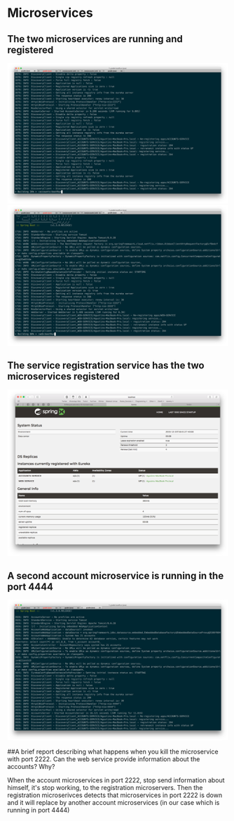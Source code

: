 # Microservices

## The two microservices are running and registered
![](https://github.com/SirBargus/Laboratory-6-microservices/blob/master/img/1.png?raw=true)
![](https://github.com/SirBargus/Laboratory-6-microservices/blob/master/img/2.png?raw=true)

## The service registration service has the two microservices registered
![](https://github.com/SirBargus/Laboratory-6-microservices/blob/master/img/3.png?raw=true)

## A second account microservice is running in the port 4444
![](https://github.com/SirBargus/Laboratory-6-microservices/blob/master/img/4.png?raw=true)

##A brief report describing what happens when you kill the microservice with port 2222. Can the web service provide information about the accounts? Why?

When the account microservices in port 2222, stop send information about himself, it's stop working, to the registration microservers. Then the registration microserivces detects that microservices in port 2222 is down and it will replace by another account microservices (in our case which is running in port 4444)